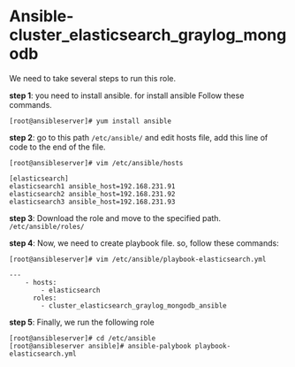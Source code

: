 Ansible-cluster_elasticsearch_graylog_mongodb
=======================

We need to take several steps to run this role.

**step 1**: you need to install ansible. for install ansible Follow these commands.

`[root@ansibleserver]# yum install ansible`

**step 2**: go to this path `/etc/ansible/` and edit hosts file, add this line of code to the end of the file.

```
[root@ansibleserver]# vim /etc/ansible/hosts

[elasticsearch]
elasticsearch1 ansible_host=192.168.231.91
elasticsearch2 ansible_host=192.168.231.92
elasticsearch3 ansible_host=192.168.231.93
```
**step 3**: Download the role and move to the specified path. `/etc/ansible/roles/`

**step 4**: Now, we need to create playbook file. so, follow these commands:

```
[root@ansibleserver]# vim /etc/ansible/playbook-elasticsearch.yml

---
    - hosts:
        - elasticsearch
      roles:
        - cluster_elasticsearch_graylog_mongodb_ansible
```

**step 5**: Finally, we run the following role

```
[root@ansibleserver]# cd /etc/ansible
[root@ansibleserver ansible]# ansible-palybook playbook-elasticsearch.yml
